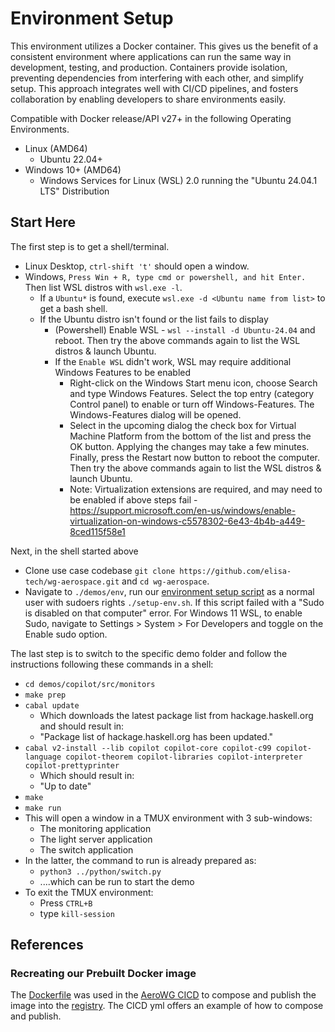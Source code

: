 # Environment Setup

This environment utilizes a Docker container.  This gives us the benefit of a consistent environment where applications can run the same way in development, testing, and production. Containers provide isolation, preventing dependencies from interfering with each other, and simplify setup. This approach integrates well with CI/CD pipelines, and fosters collaboration by enabling developers to share environments easily.

Compatible with Docker release/API v27+ in the following Operating Environments.
- Linux (AMD64)
  - Ubuntu 22.04+
- Windows 10+ (AMD64)
  - Windows Services for Linux (WSL) 2.0 running the "Ubuntu 24.04.1 LTS" Distribution

## Start Here

The first step is to get a shell/terminal.
- Linux Desktop, `ctrl-shift 't'` should open a window.
- Windows, `Press Win + R, type cmd or powershell, and hit Enter.`  Then list WSL distros with `wsl.exe -l`.
  - If a `Ubuntu*` is found, execute `wsl.exe -d <Ubuntu name from list>` to get a bash shell.
  - If the Ubuntu distro isn't found or the list fails to display
    - (Powershell) Enable WSL - `wsl --install -d Ubuntu-24.04` and reboot.  Then try the above commands again to list the WSL distros & launch Ubuntu.
    - If the `Enable WSL` didn't work, WSL may require additional Windows Features to be enabled
      - Right-click on the Windows Start menu icon, choose Search and type Windows Features. Select the top entry (category Control panel) to enable or turn off Windows-Features. The Windows-Features dialog will be opened.
      - Select in the upcoming dialog the check box for Virtual Machine Platform from the bottom of the list and press the OK button. Applying the changes may take a few minutes. Finally, press the Restart now button to reboot the computer.  Then try the above commands again to list the WSL distros & launch Ubuntu.
      - Note: Virtualization extensions are required, and may need to be enabled if above steps fail - https://support.microsoft.com/en-us/windows/enable-virtualization-on-windows-c5578302-6e43-4b4b-a449-8ced115f58e1

Next, in the shell started above
- Clone use case codebase `git clone https://github.com/elisa-tech/wg-aerospace.git` and `cd wg-aerospace`.
- Navigate to `./demos/env`, run our [environment setup script](../env/setup-env.sh) as a normal user with sudoers rights `./setup-env.sh`. If this script failed with a "Sudo is disabled on that computer" error.  For Windows 11 WSL, to enable Sudo, navigate to Settings > System > For Developers and toggle on the Enable sudo option.

The last step is to switch to the specific demo folder and follow the instructions following these commands in a shell:
- `cd demos/copilot/src/monitors`
- `make prep`
- `cabal update`
  - Which downloads the latest package list from hackage.haskell.org and should result in:
  - "Package list of hackage.haskell.org has been updated."
- `cabal v2-install --lib copilot copilot-core copilot-c99 copilot-language copilot-theorem copilot-libraries copilot-interpreter copilot-prettyprinter`
  - Which should result in:
  - "Up to date"
- `make`
- `make run`
- This will open a window in a TMUX environment with 3 sub-windows:
  - The monitoring application
  - The light server application
  - The switch application
- In the latter, the command to run is already prepared as:
  - `python3 ../python/switch.py`
  - ....which can be run to start the demo
- To exit the TMUX environment:
  - Press `CTRL+B`
  - type `kill-session`

## References

### Recreating our Prebuilt Docker image

The [Dockerfile](./Dockerfile) was used in the [AeroWG CICD](https://gitlab.com/elisa-tech/aero-wg-ci/-/blob/main/.gitlab-ci.yml?ref_type=heads) to compose and publish the image into the [registry](https://gitlab.com/elisa-tech/aero-wg-ci/container_registry).  The CICD yml offers an example of how to compose and publish.